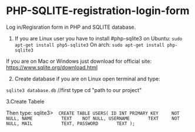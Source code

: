 # PHP-SQLITE-registration-login-form
Log in/Regisration form in PHP and SQLITE database.

1. If you are Linux user you have to install  #php-sqlite3
on Ubuntu:
 ```sudo apt-get install php5-sqlite3```
On arch:
 ```sudo apt-get install php-sqlite3```

If you are on Mac or Windows just download for official site: https://www.sqlite.org/download.html

2. Create database
if you are on Linux open terminal and type:
 
```sqlite3 database.db``` //first type cd "path to our project"

3.Create Tabele

Then type:
sqlite3>```  CREATE TABLE USERS(
   ID INT PRIMARY KEY     NOT NULL,
   NAME           TEXT    NOT NULL,
   USERNAME       TEXT     NOT NULL,
   MAIL           TEXT,
   PASSWORD       TEXT
);```



 
